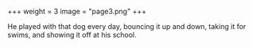 +++
weight = 3
image = "page3.png"
+++

He played with that dog every day, bouncing it up and down, taking it for swims, and showing it off at his school.
